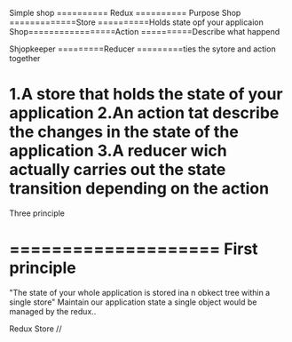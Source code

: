 Simple shop ========== Redux ========== Purpose
Shop =============Store ==========Holds state opf your applicaion
 Shop=================Action ==========Describe what happend

 Shjopkeeper =========Reducer =========ties the sytore and action together 


1.A store that holds the state of your application
2.An action tat describe the changes in the state of the application 
3.A reducer wich actually carries out the state transition depending on the action 
=================================================
Three principle 

====================
First principle
===================
"The state of your whole application is stored ina n obkect tree within a single store"
Maintain our application state a single object would be managed by the redux..








Redux Store //
